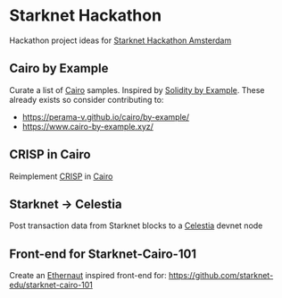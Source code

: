 # Starknet Hackathon

Hackathon project ideas for [Starknet Hackathon Amsterdam](https://starknet.io/latest-updates/starknet-hackathon-amsterdam/)

## Cairo by Example
Curate a list of [Cairo](https://www.cairo-lang.org/) samples. Inspired by [Solidity by Example](https://solidity-by-example.org/). These already exists so consider contributing to:
- https://perama-v.github.io/cairo/by-example/
- https://www.cairo-by-example.xyz/

## CRISP in Cairo
Reimplement [CRISP](https://github.com/FrankieIsLost/CRISP) in [Cairo](https://www.cairo-lang.org/)

## Starknet -> Celestia
Post transaction data from Starknet blocks to a [Celestia](https://celestia.org/) devnet node

## Front-end for Starknet-Cairo-101
Create an [Ethernaut](https://ethernaut.openzeppelin.com/) inspired front-end for: https://github.com/starknet-edu/starknet-cairo-101
